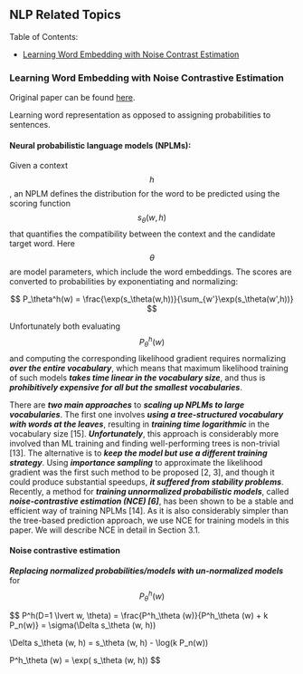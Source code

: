## NLP Related Topics

Table of Contents:

- [Learning Word Embedding with Noise Contrast Estimation](#learning_word_embedding_with_noise_contrast_estimation)


<a name='learning_word_embedding_with_noise_contrast_estimation'></a>

### Learning Word Embedding with Noise Contrastive Estimation

Original paper can be found [here](http://papers.nips.cc/paper/5165-learning-word-embeddings-efficiently-with-noise-contrastive-estimation.pdf).


Learning word representation as opposed to assigning probabilities to sentences.

#### Neural probabilistic language models (NPLMs):

Given a context $$h$$, an NPLM defines the distribution for the word to be predicted using the scoring function $$s_\theta(w, h)$$ that quantifies the compatibility between the context and the candidate target word. Here $$\theta$$ are model parameters, which include the word embeddings. The scores are converted to probabilities by exponentiating and normalizing:

$$
P_\theta^h(w) = \frac{\exp(s_\theta(w,h))}{\sum_{w'}\exp(s_\theta(w',h))}
$$

Unfortunately both evaluating $$P_\theta^h(w)$$ and computing the corresponding likelihood gradient requires normalizing ***over the entire vocabulary***, which means that maximum likelihood training of such models ***takes time linear in the vocabulary size***, and thus is ***prohibitively expensive for all but the smallest vocabularies***.

There are ***two main approaches*** to ***scaling up NPLMs to large vocabularies***. The first one involves ***using a tree-structured vocabulary with words at the leaves***, resulting in ***training time logarithmic*** in the vocabulary size [15]. ***Unfortunately***, this approach is considerably more involved than ML training and finding well-performing trees is non-trivial [13]. The alternative is to ***keep the model but use a different training strategy***. Using ***importance sampling*** to approximate the likelihood gradient was the first such method to be proposed [2, 3], and though it could produce substantial speedups, ***it suffered from stability problems***. Recently, a method for ***training unnormalized probabilistic models***, called ***noise-contrastive estimation (NCE) [6]***, has been shown to be a stable and efficient way of training NPLMs [14]. As it is also considerably simpler than the tree-based prediction approach, we use NCE for training models in this paper. We will describe NCE in detail in Section 3.1.


#### Noise contrastive estimation

***Replacing normalized probabilities/models with un-normalized models*** for $$P_\theta^{h}(w)$$

$$
P^h(D=1 \lvert w, \theta) = \frac{P^h_\theta (w)}{P^h_\theta (w) + k P_n(w)} = \sigma(\Delta s_\theta (w, h)) 

\Delta s_\theta (w, h) = s_\theta (w, h) - \log(k P_n(w))

P^h_\theta (w) = \exp( s_\theta (w, h))
$$





